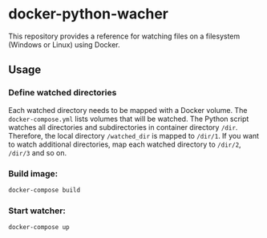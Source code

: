 # docker-python-wacher
This repository provides a reference for watching files on a filesystem (Windows or Linux) using Docker. 

## Usage
### Define watched directories
Each watched directory needs to be mapped with a Docker volume. The `docker-compose.yml` lists volumes that will be watched. The Python script watches all directories and subdirectories in container directory `/dir`. Therefore, the local directory `/watched_dir` is mapped to `/dir/1`. If you want to watch additional directories, map each watched directory to `/dir/2`, `/dir/3` and so on.

### Build image:
```sh
docker-compose build
```

### Start watcher:
```sh
docker-compose up
```
